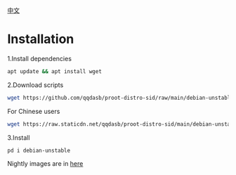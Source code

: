 [中文](https://github.com/qqdasb/proot-distro-sid/blob/main/README-CN.md)

# Installation
1.Install dependencies

```bash
apt update && apt install wget
```

2.Download scripts

```bash
wget https://github.com/qqdasb/proot-distro-sid/raw/main/debian-unstable-us.sh -O $PREFIX/etc/proot-distro/debian-unstable.sh
```

For Chinese users

```bash
wget https://raw.staticdn.net/qqdasb/proot-distro-sid/main/debian-unstable.sh -O $PREFIX/etc/proot-distro/debian-unstable.sh
```

3.Install

```bash
pd i debian-unstable
```

Nightly images are in [here](https://github.com/qqdasb/proot-distro-sid/actions)
